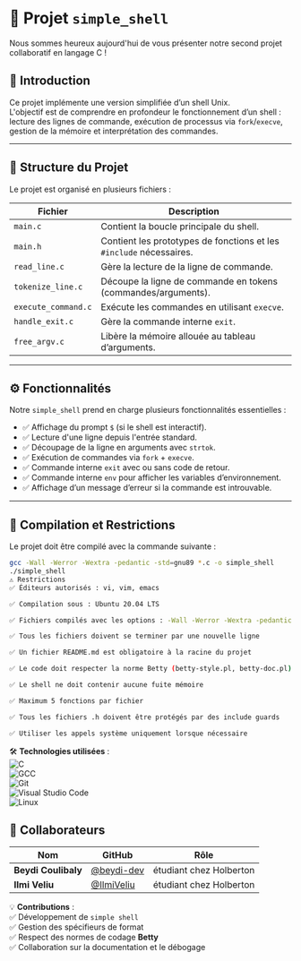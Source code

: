 # 📌 Projet `simple_shell`

Nous sommes heureux aujourd'hui de vous présenter notre second projet collaboratif en langage C !

## 📖 Introduction  
Ce projet implémente une version simplifiée d’un shell Unix.  
L'objectif est de comprendre en profondeur le fonctionnement d’un shell : lecture des lignes de commande, exécution de processus via `fork`/`execve`, gestion de la mémoire et interprétation des commandes.

---

## 📂 Structure du Projet  
Le projet est organisé en plusieurs fichiers :  

| **Fichier**           | **Description** |
|------------------------|------------------------------------------------|
| `main.c`              | Contient la boucle principale du shell. |
| `main.h`              | Contient les prototypes de fonctions et les `#include` nécessaires. |
| `read_line.c`         | Gère la lecture de la ligne de commande. |
| `tokenize_line.c`     | Découpe la ligne de commande en tokens (commandes/arguments). |
| `execute_command.c`   | Exécute les commandes en utilisant `execve`. |
| `handle_exit.c`       | Gère la commande interne `exit`. |
| `free_argv.c`         | Libère la mémoire allouée au tableau d’arguments. |

---

## ⚙️ Fonctionnalités  
Notre `simple_shell` prend en charge plusieurs fonctionnalités essentielles :

- ✅ Affichage du prompt `$` (si le shell est interactif).  
- ✅ Lecture d'une ligne depuis l'entrée standard.  
- ✅ Découpage de la ligne en arguments avec `strtok`.  
- ✅ Exécution de commandes via `fork` + `execve`.  
- ✅ Commande interne `exit` avec ou sans code de retour.  
- ✅ Commande interne `env` pour afficher les variables d’environnement.  
- ✅ Affichage d’un message d’erreur si la commande est introuvable.  

---

## 🚀 Compilation et Restrictions  
Le projet doit être compilé avec la commande suivante :  
```bash
gcc -Wall -Werror -Wextra -pedantic -std=gnu89 *.c -o simple_shell
./simple_shell
⚠️ Restrictions
✅ Éditeurs autorisés : vi, vim, emacs

✅ Compilation sous : Ubuntu 20.04 LTS

✅ Fichiers compilés avec les options : -Wall -Werror -Wextra -pedantic -std=gnu89

✅ Tous les fichiers doivent se terminer par une nouvelle ligne

✅ Un fichier README.md est obligatoire à la racine du projet

✅ Le code doit respecter la norme Betty (betty-style.pl, betty-doc.pl)

✅ Le shell ne doit contenir aucune fuite mémoire

✅ Maximum 5 fonctions par fichier

✅ Tous les fichiers .h doivent être protégés par des include guards

✅ Utiliser les appels système uniquement lorsque nécessaire
```
🛠 **Technologies utilisées** :  
![C](https://img.shields.io/badge/C-00599C?style=for-the-badge&logo=c&logoColor=white)  
![GCC](https://img.shields.io/badge/GCC-4A4A4A?style=for-the-badge&logo=gnu&logoColor=white)  
![Git](https://img.shields.io/badge/GIT-F05032?style=for-the-badge&logo=git&logoColor=white)  
![Visual Studio Code](https://img.shields.io/badge/VS_Code-007ACC?style=for-the-badge&logo=visual-studio-code&logoColor=white)  
![Linux](https://img.shields.io/badge/Linux-FCC624?style=for-the-badge&logo=linux&logoColor=black)  

## 🤝 Collaborateurs  

| Nom           | GitHub                 | Rôle |
|--------------|-----------------------|------|
| **Beydi Coulibaly** | [@beydi-dev](https://github.com/Beydi-dev) | étudiant chez Holberton|
| **Ilmi Veliu**  | [@IlmiVeliu](https://github.com/ilmi-veliu)| étudiant chez Holberton|

💡 **Contributions** :  
✅ Développement de `simple shell`  
✅ Gestion des spécifieurs de format  
✅ Respect des normes de codage **Betty**  
✅ Collaboration sur la documentation et le débogage 



